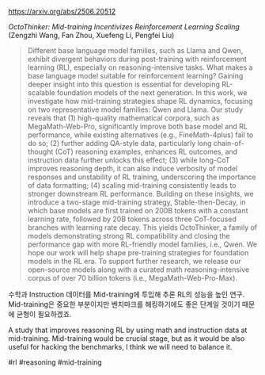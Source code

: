 https://arxiv.org/abs/2506.20512

*OctoThinker: Mid-training Incentivizes Reinforcement Learning Scaling* (Zengzhi Wang, Fan Zhou, Xuefeng Li, Pengfei Liu)

> Different base language model families, such as Llama and Qwen, exhibit divergent behaviors during post-training with reinforcement learning (RL), especially on reasoning-intensive tasks. What makes a base language model suitable for reinforcement learning? Gaining deeper insight into this question is essential for developing RL-scalable foundation models of the next generation. In this work, we investigate how mid-training strategies shape RL dynamics, focusing on two representative model families: Qwen and Llama. Our study reveals that (1) high-quality mathematical corpora, such as MegaMath-Web-Pro, significantly improve both base model and RL performance, while existing alternatives (e.g., FineMath-4plus) fail to do so; (2) further adding QA-style data, particularly long chain-of-thought (CoT) reasoning examples, enhances RL outcomes, and instruction data further unlocks this effect; (3) while long-CoT improves reasoning depth, it can also induce verbosity of model responses and unstability of RL training, underscoring the importance of data formatting; (4) scaling mid-training consistently leads to stronger downstream RL performance. Building on these insights, we introduce a two-stage mid-training strategy, Stable-then-Decay, in which base models are first trained on 200B tokens with a constant learning rate, followed by 20B tokens across three CoT-focused branches with learning rate decay. This yields OctoThinker, a family of models demonstrating strong RL compatibility and closing the performance gap with more RL-friendly model families, i.e., Qwen. We hope our work will help shape pre-training strategies for foundation models in the RL era. To support further research, we release our open-source models along with a curated math reasoning-intensive corpus of over 70 billion tokens (i.e., MegaMath-Web-Pro-Max).

수학과 Instruction 데이터를 Mid-training에 투입해 추론 RL의 성능을 높인 연구. Mid-training은 중요한 부분이지만 벤치마크를 해킹하기에도 좋은 단계일 것이기 때문에 균형이 필요하겠죠.

<english>
A study that improves reasoning RL by using math and instruction data at mid-training. Mid-training would be crucial stage, but as it would be also useful for hacking the benchmarks, I think we will need to balance it.
</english>

#rl #reasoning #mid-training
